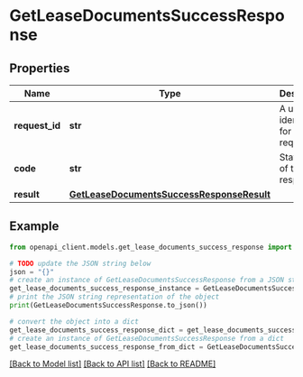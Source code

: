 # GetLeaseDocumentsSuccessResponse


## Properties

Name | Type | Description | Notes
------------ | ------------- | ------------- | -------------
**request_id** | **str** | A unique identifier for the request. | 
**code** | **str** | Status code of the response. | 
**result** | [**GetLeaseDocumentsSuccessResponseResult**](GetLeaseDocumentsSuccessResponseResult.md) |  | 

## Example

```python
from openapi_client.models.get_lease_documents_success_response import GetLeaseDocumentsSuccessResponse

# TODO update the JSON string below
json = "{}"
# create an instance of GetLeaseDocumentsSuccessResponse from a JSON string
get_lease_documents_success_response_instance = GetLeaseDocumentsSuccessResponse.from_json(json)
# print the JSON string representation of the object
print(GetLeaseDocumentsSuccessResponse.to_json())

# convert the object into a dict
get_lease_documents_success_response_dict = get_lease_documents_success_response_instance.to_dict()
# create an instance of GetLeaseDocumentsSuccessResponse from a dict
get_lease_documents_success_response_from_dict = GetLeaseDocumentsSuccessResponse.from_dict(get_lease_documents_success_response_dict)
```
[[Back to Model list]](../README.md#documentation-for-models) [[Back to API list]](../README.md#documentation-for-api-endpoints) [[Back to README]](../README.md)



